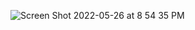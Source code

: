 ![Screen Shot 2022-05-26 at 8 54 35 PM](https://user-images.githubusercontent.com/93495926/170607303-8afe075a-0a01-481c-89d0-73a3af6eaee8.png)
